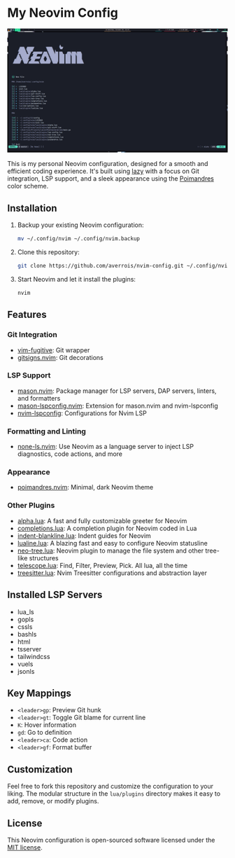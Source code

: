 
# My Neovim Config

![Neovim Home Screen](https://raw.githubusercontent.com/averrois/nvim-config/refs/heads/master/.github/screeshots/Screenshots.png?token=GHSAT0AAAAAACR7ZOYLFTZ7P2BK5NLFQGZUZYBUYAA)

This is my personal Neovim configuration, designed for a smooth and efficient coding experience. It's built using [lazy](http://www.lazyvim.org/) with a focus on Git integration, LSP support, and a sleek appearance using the [Poimandres](https://github.com/olivercederborg/poimandres.nvim) color scheme.

## Installation

1. Backup your existing Neovim configuration:
   ```bash
   mv ~/.config/nvim ~/.config/nvim.backup
   ```

2. Clone this repository:
   ```bash
   git clone https://github.com/averrois/nvim-config.git ~/.config/nvim
   ```

3. Start Neovim and let it install the plugins:
   ```bash
   nvim
   ```

## Features

### Git Integration
- [vim-fugitive](https://github.com/tpope/vim-fugitive): Git wrapper
- [gitsigns.nvim](https://github.com/lewis6991/gitsigns.nvim): Git decorations

### LSP Support
- [mason.nvim](https://github.com/williamboman/mason.nvim): Package manager for LSP servers, DAP servers, linters, and formatters
- [mason-lspconfig.nvim](https://github.com/williamboman/mason-lspconfig.nvim): Extension for mason.nvim and nvim-lspconfig
- [nvim-lspconfig](https://github.com/neovim/nvim-lspconfig): Configurations for Nvim LSP

### Formatting and Linting
- [none-ls.nvim](https://github.com/nvimtools/none-ls.nvim): Use Neovim as a language server to inject LSP diagnostics, code actions, and more

### Appearance
- [poimandres.nvim](https://github.com/olivercederborg/poimandres.nvim): Minimal, dark Neovim theme

### Other Plugins
- [alpha.lua](https://github.com/goolord/alpha-nvim): A fast and fully customizable greeter for Neovim
- [completions.lua](https://github.com/hrsh7th/nvim-cmp): A completion plugin for Neovim coded in Lua
- [indent-blankline.lua](https://github.com/lukas-reineke/indent-blankline.nvim): Indent guides for Neovim
- [lualine.lua](https://github.com/nvim-lualine/lualine.nvim): A blazing fast and easy to configure Neovim statusline
- [neo-tree.lua](https://github.com/nvim-neo-tree/neo-tree.nvim): Neovim plugin to manage the file system and other tree-like structures
- [telescope.lua](https://github.com/nvim-telescope/telescope.nvim): Find, Filter, Preview, Pick. All lua, all the time
- [treesitter.lua](https://github.com/nvim-treesitter/nvim-treesitter): Nvim Treesitter configurations and abstraction layer

## Installed LSP Servers

- lua_ls
- gopls
- cssls
- bashls
- html
- tsserver
- tailwindcss
- vuels
- jsonls

## Key Mappings

- `<leader>gp`: Preview Git hunk
- `<leader>gt`: Toggle Git blame for current line
- `K`: Hover information
- `gd`: Go to definition
- `<leader>ca`: Code action
- `<leader>gf`: Format buffer

## Customization

Feel free to fork this repository and customize the configuration to your liking. The modular structure in the `lua/plugins` directory makes it easy to add, remove, or modify plugins.

## License

This Neovim configuration is open-sourced software licensed under the [MIT license](https://opensource.org/licenses/MIT).

